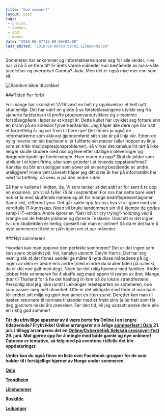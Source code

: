 ```yaml
---
title: "God sommer!"
layout: post
tags: 
 - online,
 - sommer,
 - god,
 - memes
date: "2018-06-07T15:00:00+02:00"
last_edited: "2018-06-08T14:59:02.125666+02:00"
---
```

Sommeren har ankommet og informatikerne sprer seg for alle vinder. Hva har vi nå å se frem til? Er årets varme måneder kun bestående av mais-våte tacolefser og overpriset Corona? Jada. Men det er også mye mer enn som så.

![Random bilde til artikkel](https://online.ntnu.no/media/images/responsive/15ae754a-2ca0-4966-a510-d9d4509c76c9.png)

###Tiden flyr forbi

For mange har skoleåret 17/18 vært en helt ny opplevelse i et helt nytt studiemiljø. Det har vært en glede å se førsteklassingene utvikle seg fra sjenerte fadderbarn til proffe programvareutviklere og slitsomme forståsegpåere i løpet av et knapt år. Dette kullet har utviklet seg fortere enn en brann på en kinesisk fyrverkerifabrikk. Jeg håper alle dere nye har hatt et fortreffelig år og ser frem til flere nye! Det finnes jo også de informatikerne som akkurat gjennomførte sitt siste år på linja vår. Enten de nylig leverte inn sin bachelor eller fullførte sin master (eller hoppet av linja som en trikk med depresjonsproblemer), så virker det kanskje litt rart å ikke lenger skulle studere med oss og leve etter utallige innleveringer og dørgende kjedelige forelesninger. Hvor ender du opp? Skal du jobbe som utvikler i et kjent firma, eller som gründer i et lovende oppstartsfirma? Kanskje du blir en uteligger som sover på en seng bestående av andre uteliggere? Hvem vet! Uansett håper jeg ditt siste år her på informatikk har vært fortreffelig, så sees vi på den andre siden.

Så har vi kullene i midten, da. Vi som tenker at det aldri er for sent å ta opp en eksamen, om vi så fyller 76 år i september. For oss har dette bare vært nok et år med skuffende memes og alt for mange bedriftspresentasjoner. Same shit, different year. Det går sakte opp for oss hva vi vil gjøre med vår verdifulle IT-kunnskap. Noen vil bruke lærdommen sin til å kjempe de godes kamp i IT-verden. Andre kjører en “Get rich or cry trying”-holdning ved å krangle om de feteste jobbene og dyreste Teslaene. Uansett er det ingen tvil om studietiden er herlig, spesielt når man er onliner! Så da er det bare å nyte sommeren til det er på’n igjen om et par måneder.

###Nyt sommeren!

Hvordan kan man oppleve den perfekte sommeren? Det er det ingen som kan svare objektivt på. Vel, kanskje utenom Calvin Harris. Det har seg nemlig slik at det finnes uendelige måter å nyte disse månedene på og ingen av dem er bedre enn andre (med mindre du bruker tiden på rulleski, da er det noe galt med deg). Noen tar det rolig hjemme med familien. Andre jobber hele sommeren for å skaffe seg mæd spenn til resten av året. Mange drar til Thailand for å ha det hashtag lit-fam på de lokale strandfestene. Personlig skal jeg loke rundt i Leikanger mesteparten av sommeren, noe som passer meg helt utmerket. Ofte er det viktigste med ferie at man bare får endret sitt miljø og gjort noe annet en liten stund. Deretter kan man til høsten returnere til normale tilstander med et friskt sinn (eller hat) som får deg gjennom neste års prøvelser. Før den tid, vil jeg uansett ønske dere alle en riktig god sommer!

**Får du ufrivillige spasmer av å være borte fra Online i en lengre tidsperiode? Frykt ikke! Online arrangerer sin årlige [sommerfest i Oslo](https://www.facebook.com/events/217895185659940/) 21. juli. I tillegg arrangeres det en [Online/Cybernetisk Selskab crossover-fest](https://www.facebook.com/events/189414198374738/) 29. juni. Møt gjerne opp for å mingle med både gamle og nye onlinere! Datoene er tentative, så følg med på eventene i tilfelle det blir oppdateringer.**

**Under kan du også finne en liste over Facebook-grupper for de som holder til i forskjellige hjørner av Norge under sommeren.**

**[Oslo](https://www.facebook.com/groups/207479239853214/)**

**[Trondheim](https://www.facebook.com/groups/1876866865919378/)**

**[Lillehammer](https://www.facebook.com/groups/497914687206473/)**

**[Roskilde](https://www.facebook.com/groups/112207159502211/)**

**[Leikanger](https://www.facebook.com/groups/1855230251194973/)**